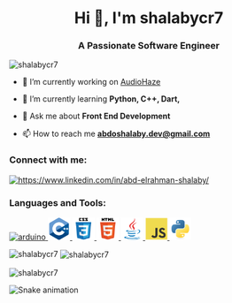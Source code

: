 <h1 align="center">Hi 👋, I'm shalabycr7</h1>
<h3 align="center">A Passionate Software Engineer</h3>

<p align="left"> <img src="https://komarev.com/ghpvc/?username=shalabycr7&label=Profile%20views&color=0e75b6&style=flat" alt="shalabycr7" /> </p>

- 🔭 I’m currently working on [AudioHaze](https://github.com/shalabycr7/AudioHaze)

- 🌱 I’m currently learning **Python, C++, Dart,**

- 💬 Ask me about **Front End Development**

- 📫 How to reach me **abdoshalaby.dev@gmail.com**

<h3 align="left">Connect with me:</h3>
<p align="left">
<a href="https://linkedin.com/in/https://www.linkedin.com/in/abd-elrahman-shalaby/" target="blank"><img align="center" src="https://raw.githubusercontent.com/rahuldkjain/github-profile-readme-generator/master/src/images/icons/Social/linked-in-alt.svg" alt="https://www.linkedin.com/in/abd-elrahman-shalaby/" height="30" width="40" /></a>
</p>

<h3 align="left">Languages and Tools:</h3>
<p align="left"> <a href="https://www.arduino.cc/" target="_blank" rel="noreferrer"> <img src="https://cdn.worldvectorlogo.com/logos/arduino-1.svg" alt="arduino" width="40" height="40"/> </a> <a href="https://www.w3schools.com/cpp/" target="_blank" rel="noreferrer"> <img src="https://raw.githubusercontent.com/devicons/devicon/master/icons/cplusplus/cplusplus-original.svg" alt="cplusplus" width="40" height="40"/> </a> <a href="https://www.w3schools.com/css/" target="_blank" rel="noreferrer"> <img src="https://raw.githubusercontent.com/devicons/devicon/master/icons/css3/css3-original-wordmark.svg" alt="css3" width="40" height="40"/> </a> <a href="https://www.w3.org/html/" target="_blank" rel="noreferrer"> <img src="https://raw.githubusercontent.com/devicons/devicon/master/icons/html5/html5-original-wordmark.svg" alt="html5" width="40" height="40"/> </a> <a href="https://www.java.com" target="_blank" rel="noreferrer"> <img src="https://raw.githubusercontent.com/devicons/devicon/master/icons/java/java-original.svg" alt="java" width="40" height="40"/> </a> <a href="https://developer.mozilla.org/en-US/docs/Web/JavaScript" target="_blank" rel="noreferrer"> <img src="https://raw.githubusercontent.com/devicons/devicon/master/icons/javascript/javascript-original.svg" alt="javascript" width="40" height="40"/> </a> <a href="https://www.python.org" target="_blank" rel="noreferrer"> <img src="https://raw.githubusercontent.com/devicons/devicon/master/icons/python/python-original.svg" alt="python" width="40" height="40"/> </a> </p>

<p><img align="left" src="https://github-readme-stats.vercel.app/api/top-langs?username=shalabycr7&show_icons=true&locale=en&layout=compact" alt="shalabycr7" /></p>

<p>&nbsp;<img align="center" src="https://github-readme-stats.vercel.app/api?username=shalabycr7&show_icons=true&locale=en" alt="shalabycr7" /></p>

<p><img align="center" src="https://github-readme-streak-stats.herokuapp.com/?user=shalabycr7&" alt="shalabycr7" /></p>

<img src="https://raw.githubusercontent.com/shalabycr7/shalabycr7/blob/output/snake.svg" alt="Snake animation" />

###
